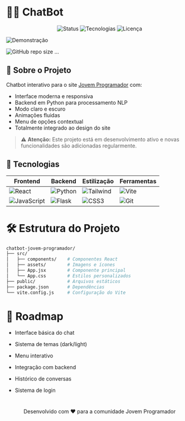 # 🤖💬 ChatBot 

<div align="center">
  
![Status](https://img.shields.io/badge/STATUS-EM%20DESENVOLVIMENTO-yellow?style=for-the-badge)
![Tecnologias](https://img.shields.io/badge/TECNOLOGIAS-React%20%2B%20Python%20%2B%20Tailwind-blue?style=for-the-badge)
![Licença](https://img.shields.io/badge/LICENÇA-MIT-green?style=for-the-badge)

</div>


![Demonstração](https://s7.ezgif.com/tmp/ezgif-71f480241310b6.gif)

![GitHub repo size](https://img.shields.io/github/repo-size/moaaskt/ChatJovemProgramador?style=flat-square)
...


## 🌟 Sobre o Projeto

Chatbot interativo para o site [Jovem Programador](https://jovemprogramador.com.br/) com:

- Interface moderna e responsiva
- Backend em Python para processamento NLP
- Modo claro e escuro
- Animações fluidas
- Menu de opções contextual
- Totalmente integrado ao design do site

> ⚠️ **Atenção:** Este projeto está em desenvolvimento ativo e novas funcionalidades são adicionadas regularmente.


## 🚀 Tecnologias

<div align="center">
  
| Frontend | Backend | Estilização | Ferramentas |
|----------|---------|-------------|-------------|
| ![React](https://img.shields.io/badge/React-61DAFB?style=for-the-badge&logo=react&logoColor=black) | ![Python](https://img.shields.io/badge/Python-3776AB?style=for-the-badge&logo=python&logoColor=white) | ![Tailwind](https://img.shields.io/badge/Tailwind_CSS-38B2AC?style=for-the-badge&logo=tailwind-css&logoColor=white) | ![Vite](https://img.shields.io/badge/Vite-B73BFE?style=for-the-badge&logo=vite&logoColor=white) |
| ![JavaScript](https://img.shields.io/badge/JavaScript-F7DF1E?style=for-the-badge&logo=javascript&logoColor=black) | ![Flask](https://img.shields.io/badge/Flask-000000?style=for-the-badge&logo=flask&logoColor=white) | ![CSS3](https://img.shields.io/badge/CSS3-1572B6?style=for-the-badge&logo=css3&logoColor=white) | ![Git](https://img.shields.io/badge/Git-F05032?style=for-the-badge&logo=git&logoColor=white) |

</div>



# 🛠 Estrutura do Projeto

```bash
chatbot-jovem-programador/
├── src/
│   ├── components/    # Componentes React
│   ├── assets/        # Imagens e ícones
│   ├── App.jsx        # Componente principal
│   └── App.css        # Estilos personalizados
├── public/            # Arquivos estáticos
├── package.json       # Dependências
└── vite.config.js     # Configuração do Vite
```

# 📅 Roadmap

- Interface básica do chat

- Sistema de temas (dark/light)

- Menu interativo

- Integração com backend

- Histórico de conversas

- Sistema de login

#
<div align="center"> Desenvolvido com ❤️ para a comunidade Jovem Programador </div>
